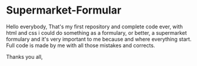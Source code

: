 # Supermarket-Formular

Hello everybody,
That's my first repository and complete code ever, with html and css i could do something as a formulary, 
or better, a supermarket formulary and it's very important to me because and where everything start.
Full code is made by me with all those mistakes and corrects.

Thanks you all,
